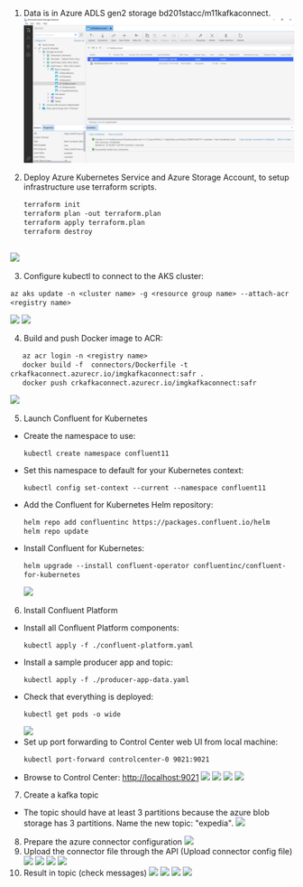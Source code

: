 1. Data is in Azure ADLS gen2 storage bd201stacc/m11kafkaconnect.
   ![](screens/1.png)
  
2. Deploy Azure Kubernetes Service and Azure Storage Account, to setup infrastructure use terraform scripts.
   ```
   terraform init
   terraform plan -out terraform.plan
   terraform apply terraform.plan
   terraform destroy
  
![](screens/2.png)

3. Configure kubectl to connect to the AKS cluster:
```
az aks update -n <cluster name> -g <resource group name> --attach-acr <registry name>
```
![](screens/3.png)
![](screens/4.png)

4. Build and push Docker image to ACR:
```
   az acr login -n <registry name>
   docker build -f  connectors/Dockerfile -t crkafkaconnect.azurecr.io/imgkafkaconnect:safr .
   docker push crkafkaconnect.azurecr.io/imgkafkaconnect:safr
```
![](screens/5.png)
 
5. Launch Confluent for Kubernetes
- Create the namespace to use:
  ```
  kubectl create namespace confluent11
  ```
- Set this namespace to default for your Kubernetes context:
  ```
  kubectl config set-context --current --namespace confluent11
  ```
- Add the Confluent for Kubernetes Helm repository:
  ```
  helm repo add confluentinc https://packages.confluent.io/helm
  helm repo update
  ```
- Install Confluent for Kubernetes:
  ```
  helm upgrade --install confluent-operator confluentinc/confluent-for-kubernetes
  ```
  ![](screens/6.png)
6. Install Confluent Platform
- Install all Confluent Platform components:
  ```
  kubectl apply -f ./confluent-platform.yaml
  ```
- Install a sample producer app and topic:
  ```
  kubectl apply -f ./producer-app-data.yaml
  ```
- Check that everything is deployed:
  ```
  kubectl get pods -o wide 
  ```
  ![](screens/7.png)
- Set up port forwarding to Control Center web UI from local machine:
  ```
  kubectl port-forward controlcenter-0 9021:9021
  ```
 - Browse to Control Center: [http://localhost:9021](http://localhost:9021)
![](screens/8.png)
![](screens/9.png)
![](screens/10.png)
![](screens/11.png)
7. Create a kafka topic
- The topic should have at least 3 partitions because the azure blob storage has 3 partitions. Name the new topic: "expedia".
![](screens/12.png)
8. Prepare the azure connector configuration
![](screens/17.png)
9. Upload the connector file through the API (Upload connector config file)
![](screens/13.png)
![](screens/14.png)
![](screens/15.png)
![](screens/16.png)
10. Result in topic (check messages)
![](screens/18.png)
![](screens/19.png)
![](screens/20.png)
![](screens/21.png)
